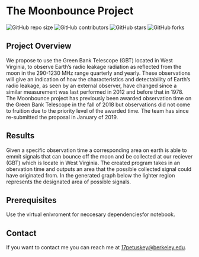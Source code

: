 # The Moonbounce Project

<!--- These are examples. See https://shields.io for others or to customize this set of shields. You might want to include dependencies, project status and licence info here --->

![GitHub repo size](https://img.shields.io/github/repo-size/Alek99/Moonbounce)
![GitHub contributors](https://img.shields.io/github/contributors/Alek99/Moonbounce)
![GitHub stars](https://img.shields.io/github/stars/Alek99/Moonbounce?style=social)
![GitHub forks](https://img.shields.io/github/forks/Alek99/Moonbounce?style=social)

## Project Overview
We propose to use the Green Bank Telescope (GBT) located in West Virginia, to observe Earth’s radio leakage radiation as reflected from the moon in the 290-1230 MHz range quarterly and yearly. These observations will give an indication of how the characteristics and detectability of Earth’s radio leakage, as seen by an external observer, have changed since a similar measurement was last performed in 2012 and before that in 1978. The Moonbounce project has previously been awarded observation time on the Green Bank Telescope in the fall of 2018 but observations did not come to fruition due to the priority level of the awarded time. The team has since re-submitted the proposal in January of 2019. 

## Results
Given a specific observation time a corresponding area on earth is able to emmit signals that can bounce off the moon and be collected at our reciever (GBT) which is locate in West Virginia. The created program takes in an obervation time and outputs an area that the possible collected signal could have originated from. In the generated graph below the lighter region represents the designated area of possible signals.

## Prerequisites

Use the virtual enivroment for neccesary dependenciesfor notebook.


## Contact

If you want to contact me you can reach me at 17petuskey@berkeley.edu.

